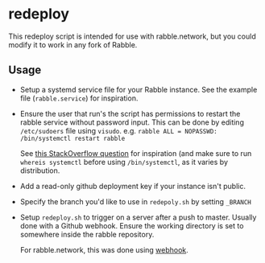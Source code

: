 # redeploy

This redeploy script is intended for use with rabble.network, but you could
modify it to work in any fork of Rabble.

## Usage

- Setup a systemd service file for your Rabble instance.
  See the example file (`rabble.service`) for inspiration.

- Ensure the user that run's the script has permissions to restart
  the rabble service without password input. This can be done by editing
  `/etc/sudoers` file using `visudo`.
  e.g. `rabble ALL = NOPASSWD: /bin/systemctl restart rabble`

  See [this StackOverflow question](https://askubuntu.com/a/1012015)
  for inspiration (and make sure to run `whereis systemctl` before using
  `/bin/systemctl`, as it varies by distribution.

- Add a read-only github deployment key if your instance isn't public.

- Specify the branch you'd like to use in `redepoly.sh` by setting `_BRANCH`

- Setup `redeploy.sh` to trigger on a server after a push to master.
  Usually done with a Github webhook.
  Ensure the working directory is set to somewhere inside the rabble repository.

  For rabble.network, this was done using [webhook](https://github.com/adnanh/webhook).
